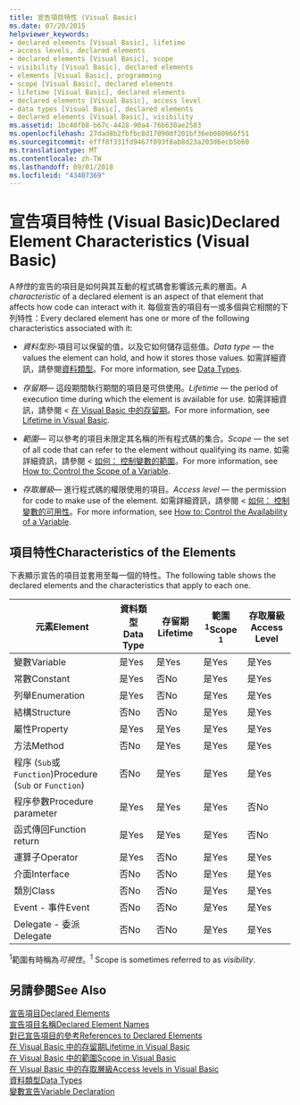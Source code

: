 ```yaml
---
title: 宣告項目特性 (Visual Basic)
ms.date: 07/20/2015
helpviewer_keywords:
- declared elements [Visual Basic], lifetime
- access levels, declared elements
- declared elements [Visual Basic], scope
- visibility [Visual Basic], declared elements
- elements [Visual Basic], programming
- scope [Visual Basic], declared elements
- lifetime [Visual Basic], declared elements
- declared elements [Visual Basic], access level
- data types [Visual Basic], declared elements
- declared elements [Visual Basic], visibility
ms.assetid: 1bc40fb8-b67c-4428-90a4-76b630ae2583
ms.openlocfilehash: 27dad8b2fbfbc8d17090df201bf36eb080966f51
ms.sourcegitcommit: efff8f331fd9467f093f8ab8d23a203d6ecb5b60
ms.translationtype: MT
ms.contentlocale: zh-TW
ms.lasthandoff: 09/01/2018
ms.locfileid: "43407369"
---
```

# <a name="declared-element-characteristics-visual-basic"></a><span data-ttu-id="e87c1-102">宣告項目特性 (Visual Basic)</span><span class="sxs-lookup"><span data-stu-id="e87c1-102">Declared Element Characteristics (Visual Basic)</span></span>
<span data-ttu-id="e87c1-103">A*特性*的宣告的項目是如何與其互動的程式碼會影響該元素的層面。</span><span class="sxs-lookup"><span data-stu-id="e87c1-103">A *characteristic* of a declared element is an aspect of that element that affects how code can interact with it.</span></span> <span data-ttu-id="e87c1-104">每個宣告的項目有一或多個與它相關的下列特性：</span><span class="sxs-lookup"><span data-stu-id="e87c1-104">Every declared element has one or more of the following characteristics associated with it:</span></span>  
  
-   <span data-ttu-id="e87c1-105">*資料型別*-項目可以保留的值，以及它如何儲存這些值。</span><span class="sxs-lookup"><span data-stu-id="e87c1-105">*Data type* — the values the element can hold, and how it stores those values.</span></span> <span data-ttu-id="e87c1-106">如需詳細資訊，請參閱[資料類型](../../../../visual-basic/language-reference/data-types/index.md)。</span><span class="sxs-lookup"><span data-stu-id="e87c1-106">For more information, see [Data Types](../../../../visual-basic/language-reference/data-types/index.md).</span></span>  
  
-   <span data-ttu-id="e87c1-107">*存留期*— 這段期間執行期間的項目是可供使用。</span><span class="sxs-lookup"><span data-stu-id="e87c1-107">*Lifetime* — the period of execution time during which the element is available for use.</span></span> <span data-ttu-id="e87c1-108">如需詳細資訊，請參閱 <<c0> [ 在 Visual Basic 中的存留期](../../../../visual-basic/programming-guide/language-features/declared-elements/lifetime.md)。</span><span class="sxs-lookup"><span data-stu-id="e87c1-108">For more information, see [Lifetime in Visual Basic](../../../../visual-basic/programming-guide/language-features/declared-elements/lifetime.md).</span></span>  
  
-   <span data-ttu-id="e87c1-109">*範圍*— 可以參考的項目未限定其名稱的所有程式碼的集合。</span><span class="sxs-lookup"><span data-stu-id="e87c1-109">*Scope* — the set of all code that can refer to the element without qualifying its name.</span></span> <span data-ttu-id="e87c1-110">如需詳細資訊，請參閱 <<c0> [ 如何： 控制變數的範圍](../../../../visual-basic/programming-guide/language-features/declared-elements/how-to-control-the-scope-of-a-variable.md)。</span><span class="sxs-lookup"><span data-stu-id="e87c1-110">For more information, see [How to: Control the Scope of a Variable](../../../../visual-basic/programming-guide/language-features/declared-elements/how-to-control-the-scope-of-a-variable.md).</span></span>  
  
-   <span data-ttu-id="e87c1-111">*存取層級*— 進行程式碼的權限使用的項目。</span><span class="sxs-lookup"><span data-stu-id="e87c1-111">*Access level* — the permission for code to make use of the element.</span></span> <span data-ttu-id="e87c1-112">如需詳細資訊，請參閱 <<c0> [ 如何： 控制變數的可用性](../../../../visual-basic/programming-guide/language-features/declared-elements/how-to-control-the-availability-of-a-variable.md)。</span><span class="sxs-lookup"><span data-stu-id="e87c1-112">For more information, see [How to: Control the Availability of a Variable](../../../../visual-basic/programming-guide/language-features/declared-elements/how-to-control-the-availability-of-a-variable.md).</span></span>  
  
## <a name="characteristics-of-the-elements"></a><span data-ttu-id="e87c1-113">項目特性</span><span class="sxs-lookup"><span data-stu-id="e87c1-113">Characteristics of the Elements</span></span>  
 <span data-ttu-id="e87c1-114">下表顯示宣告的項目並套用至每一個的特性。</span><span class="sxs-lookup"><span data-stu-id="e87c1-114">The following table shows the declared elements and the characteristics that apply to each one.</span></span>  
  
|<span data-ttu-id="e87c1-115">元素</span><span class="sxs-lookup"><span data-stu-id="e87c1-115">Element</span></span>|<span data-ttu-id="e87c1-116">資料類型</span><span class="sxs-lookup"><span data-stu-id="e87c1-116">Data Type</span></span>|<span data-ttu-id="e87c1-117">存留期</span><span class="sxs-lookup"><span data-stu-id="e87c1-117">Lifetime</span></span>|<span data-ttu-id="e87c1-118">範圍<sup>1</sup></span><span class="sxs-lookup"><span data-stu-id="e87c1-118">Scope <sup>1</sup></span></span>|<span data-ttu-id="e87c1-119">存取層級</span><span class="sxs-lookup"><span data-stu-id="e87c1-119">Access Level</span></span>|  
|-------------|---------------|--------------|------------------------|------------------|  
|<span data-ttu-id="e87c1-120">變數</span><span class="sxs-lookup"><span data-stu-id="e87c1-120">Variable</span></span>|<span data-ttu-id="e87c1-121">是</span><span class="sxs-lookup"><span data-stu-id="e87c1-121">Yes</span></span>|<span data-ttu-id="e87c1-122">是</span><span class="sxs-lookup"><span data-stu-id="e87c1-122">Yes</span></span>|<span data-ttu-id="e87c1-123">是</span><span class="sxs-lookup"><span data-stu-id="e87c1-123">Yes</span></span>|<span data-ttu-id="e87c1-124">是</span><span class="sxs-lookup"><span data-stu-id="e87c1-124">Yes</span></span>|  
|<span data-ttu-id="e87c1-125">常數</span><span class="sxs-lookup"><span data-stu-id="e87c1-125">Constant</span></span>|<span data-ttu-id="e87c1-126">是</span><span class="sxs-lookup"><span data-stu-id="e87c1-126">Yes</span></span>|<span data-ttu-id="e87c1-127">否</span><span class="sxs-lookup"><span data-stu-id="e87c1-127">No</span></span>|<span data-ttu-id="e87c1-128">是</span><span class="sxs-lookup"><span data-stu-id="e87c1-128">Yes</span></span>|<span data-ttu-id="e87c1-129">是</span><span class="sxs-lookup"><span data-stu-id="e87c1-129">Yes</span></span>|  
|<span data-ttu-id="e87c1-130">列舉</span><span class="sxs-lookup"><span data-stu-id="e87c1-130">Enumeration</span></span>|<span data-ttu-id="e87c1-131">是</span><span class="sxs-lookup"><span data-stu-id="e87c1-131">Yes</span></span>|<span data-ttu-id="e87c1-132">否</span><span class="sxs-lookup"><span data-stu-id="e87c1-132">No</span></span>|<span data-ttu-id="e87c1-133">是</span><span class="sxs-lookup"><span data-stu-id="e87c1-133">Yes</span></span>|<span data-ttu-id="e87c1-134">是</span><span class="sxs-lookup"><span data-stu-id="e87c1-134">Yes</span></span>|  
|<span data-ttu-id="e87c1-135">結構</span><span class="sxs-lookup"><span data-stu-id="e87c1-135">Structure</span></span>|<span data-ttu-id="e87c1-136">否</span><span class="sxs-lookup"><span data-stu-id="e87c1-136">No</span></span>|<span data-ttu-id="e87c1-137">否</span><span class="sxs-lookup"><span data-stu-id="e87c1-137">No</span></span>|<span data-ttu-id="e87c1-138">是</span><span class="sxs-lookup"><span data-stu-id="e87c1-138">Yes</span></span>|<span data-ttu-id="e87c1-139">是</span><span class="sxs-lookup"><span data-stu-id="e87c1-139">Yes</span></span>|  
|<span data-ttu-id="e87c1-140">屬性</span><span class="sxs-lookup"><span data-stu-id="e87c1-140">Property</span></span>|<span data-ttu-id="e87c1-141">是</span><span class="sxs-lookup"><span data-stu-id="e87c1-141">Yes</span></span>|<span data-ttu-id="e87c1-142">是</span><span class="sxs-lookup"><span data-stu-id="e87c1-142">Yes</span></span>|<span data-ttu-id="e87c1-143">是</span><span class="sxs-lookup"><span data-stu-id="e87c1-143">Yes</span></span>|<span data-ttu-id="e87c1-144">是</span><span class="sxs-lookup"><span data-stu-id="e87c1-144">Yes</span></span>|  
|<span data-ttu-id="e87c1-145">方法</span><span class="sxs-lookup"><span data-stu-id="e87c1-145">Method</span></span>|<span data-ttu-id="e87c1-146">否</span><span class="sxs-lookup"><span data-stu-id="e87c1-146">No</span></span>|<span data-ttu-id="e87c1-147">是</span><span class="sxs-lookup"><span data-stu-id="e87c1-147">Yes</span></span>|<span data-ttu-id="e87c1-148">是</span><span class="sxs-lookup"><span data-stu-id="e87c1-148">Yes</span></span>|<span data-ttu-id="e87c1-149">是</span><span class="sxs-lookup"><span data-stu-id="e87c1-149">Yes</span></span>|  
|<span data-ttu-id="e87c1-150">程序 (`Sub`或`Function`)</span><span class="sxs-lookup"><span data-stu-id="e87c1-150">Procedure (`Sub` or `Function`)</span></span>|<span data-ttu-id="e87c1-151">否</span><span class="sxs-lookup"><span data-stu-id="e87c1-151">No</span></span>|<span data-ttu-id="e87c1-152">是</span><span class="sxs-lookup"><span data-stu-id="e87c1-152">Yes</span></span>|<span data-ttu-id="e87c1-153">是</span><span class="sxs-lookup"><span data-stu-id="e87c1-153">Yes</span></span>|<span data-ttu-id="e87c1-154">是</span><span class="sxs-lookup"><span data-stu-id="e87c1-154">Yes</span></span>|  
|<span data-ttu-id="e87c1-155">程序參數</span><span class="sxs-lookup"><span data-stu-id="e87c1-155">Procedure parameter</span></span>|<span data-ttu-id="e87c1-156">是</span><span class="sxs-lookup"><span data-stu-id="e87c1-156">Yes</span></span>|<span data-ttu-id="e87c1-157">是</span><span class="sxs-lookup"><span data-stu-id="e87c1-157">Yes</span></span>|<span data-ttu-id="e87c1-158">是</span><span class="sxs-lookup"><span data-stu-id="e87c1-158">Yes</span></span>|<span data-ttu-id="e87c1-159">否</span><span class="sxs-lookup"><span data-stu-id="e87c1-159">No</span></span>|  
|<span data-ttu-id="e87c1-160">函式傳回</span><span class="sxs-lookup"><span data-stu-id="e87c1-160">Function return</span></span>|<span data-ttu-id="e87c1-161">是</span><span class="sxs-lookup"><span data-stu-id="e87c1-161">Yes</span></span>|<span data-ttu-id="e87c1-162">是</span><span class="sxs-lookup"><span data-stu-id="e87c1-162">Yes</span></span>|<span data-ttu-id="e87c1-163">是</span><span class="sxs-lookup"><span data-stu-id="e87c1-163">Yes</span></span>|<span data-ttu-id="e87c1-164">否</span><span class="sxs-lookup"><span data-stu-id="e87c1-164">No</span></span>|  
|<span data-ttu-id="e87c1-165">運算子</span><span class="sxs-lookup"><span data-stu-id="e87c1-165">Operator</span></span>|<span data-ttu-id="e87c1-166">是</span><span class="sxs-lookup"><span data-stu-id="e87c1-166">Yes</span></span>|<span data-ttu-id="e87c1-167">否</span><span class="sxs-lookup"><span data-stu-id="e87c1-167">No</span></span>|<span data-ttu-id="e87c1-168">是</span><span class="sxs-lookup"><span data-stu-id="e87c1-168">Yes</span></span>|<span data-ttu-id="e87c1-169">是</span><span class="sxs-lookup"><span data-stu-id="e87c1-169">Yes</span></span>|  
|<span data-ttu-id="e87c1-170">介面</span><span class="sxs-lookup"><span data-stu-id="e87c1-170">Interface</span></span>|<span data-ttu-id="e87c1-171">否</span><span class="sxs-lookup"><span data-stu-id="e87c1-171">No</span></span>|<span data-ttu-id="e87c1-172">否</span><span class="sxs-lookup"><span data-stu-id="e87c1-172">No</span></span>|<span data-ttu-id="e87c1-173">是</span><span class="sxs-lookup"><span data-stu-id="e87c1-173">Yes</span></span>|<span data-ttu-id="e87c1-174">是</span><span class="sxs-lookup"><span data-stu-id="e87c1-174">Yes</span></span>|  
|<span data-ttu-id="e87c1-175">類別</span><span class="sxs-lookup"><span data-stu-id="e87c1-175">Class</span></span>|<span data-ttu-id="e87c1-176">否</span><span class="sxs-lookup"><span data-stu-id="e87c1-176">No</span></span>|<span data-ttu-id="e87c1-177">否</span><span class="sxs-lookup"><span data-stu-id="e87c1-177">No</span></span>|<span data-ttu-id="e87c1-178">是</span><span class="sxs-lookup"><span data-stu-id="e87c1-178">Yes</span></span>|<span data-ttu-id="e87c1-179">是</span><span class="sxs-lookup"><span data-stu-id="e87c1-179">Yes</span></span>|  
|<span data-ttu-id="e87c1-180">Event - 事件</span><span class="sxs-lookup"><span data-stu-id="e87c1-180">Event</span></span>|<span data-ttu-id="e87c1-181">否</span><span class="sxs-lookup"><span data-stu-id="e87c1-181">No</span></span>|<span data-ttu-id="e87c1-182">否</span><span class="sxs-lookup"><span data-stu-id="e87c1-182">No</span></span>|<span data-ttu-id="e87c1-183">是</span><span class="sxs-lookup"><span data-stu-id="e87c1-183">Yes</span></span>|<span data-ttu-id="e87c1-184">是</span><span class="sxs-lookup"><span data-stu-id="e87c1-184">Yes</span></span>|  
|<span data-ttu-id="e87c1-185">Delegate - 委派</span><span class="sxs-lookup"><span data-stu-id="e87c1-185">Delegate</span></span>|<span data-ttu-id="e87c1-186">否</span><span class="sxs-lookup"><span data-stu-id="e87c1-186">No</span></span>|<span data-ttu-id="e87c1-187">否</span><span class="sxs-lookup"><span data-stu-id="e87c1-187">No</span></span>|<span data-ttu-id="e87c1-188">是</span><span class="sxs-lookup"><span data-stu-id="e87c1-188">Yes</span></span>|<span data-ttu-id="e87c1-189">是</span><span class="sxs-lookup"><span data-stu-id="e87c1-189">Yes</span></span>|  
  
 <span data-ttu-id="e87c1-190"><sup>1</sup>範圍有時稱為*可視性*。</span><span class="sxs-lookup"><span data-stu-id="e87c1-190"><sup>1</sup> Scope is sometimes referred to as *visibility*.</span></span>  
  
## <a name="see-also"></a><span data-ttu-id="e87c1-191">另請參閱</span><span class="sxs-lookup"><span data-stu-id="e87c1-191">See Also</span></span>  
 [<span data-ttu-id="e87c1-192">宣告項目</span><span class="sxs-lookup"><span data-stu-id="e87c1-192">Declared Elements</span></span>](../../../../visual-basic/programming-guide/language-features/declared-elements/index.md)  
 [<span data-ttu-id="e87c1-193">宣告項目名稱</span><span class="sxs-lookup"><span data-stu-id="e87c1-193">Declared Element Names</span></span>](../../../../visual-basic/programming-guide/language-features/declared-elements/declared-element-names.md)  
 [<span data-ttu-id="e87c1-194">對已宣告項目的參考</span><span class="sxs-lookup"><span data-stu-id="e87c1-194">References to Declared Elements</span></span>](../../../../visual-basic/programming-guide/language-features/declared-elements/references-to-declared-elements.md)  
 [<span data-ttu-id="e87c1-195">在 Visual Basic 中的存留期</span><span class="sxs-lookup"><span data-stu-id="e87c1-195">Lifetime in Visual Basic</span></span>](../../../../visual-basic/programming-guide/language-features/declared-elements/lifetime.md)  
 [<span data-ttu-id="e87c1-196">在 Visual Basic 中的範圍</span><span class="sxs-lookup"><span data-stu-id="e87c1-196">Scope in Visual Basic</span></span>](../../../../visual-basic/programming-guide/language-features/declared-elements/scope.md)  
 [<span data-ttu-id="e87c1-197">在 Visual Basic 中的存取層級</span><span class="sxs-lookup"><span data-stu-id="e87c1-197">Access levels in Visual Basic</span></span>](../../../../visual-basic/programming-guide/language-features/declared-elements/access-levels.md)  
 [<span data-ttu-id="e87c1-198">資料類型</span><span class="sxs-lookup"><span data-stu-id="e87c1-198">Data Types</span></span>](../../../../visual-basic/programming-guide/language-features/data-types/index.md)  
 [<span data-ttu-id="e87c1-199">變數宣告</span><span class="sxs-lookup"><span data-stu-id="e87c1-199">Variable Declaration</span></span>](../../../../visual-basic/programming-guide/language-features/variables/variable-declaration.md)
